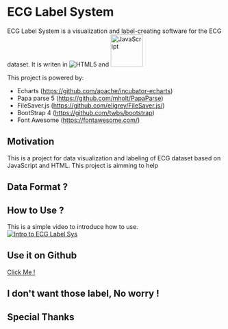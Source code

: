 # ECG Label System
ECG Label System is a visualization and label-creating software for the ECG dataset. It is writen in ![HTML5](https://www.w3.org/html/logo/badge/html5-badge-h-css3.png "HTML5 w/ CSS3") and <img src="https://upload.wikimedia.org/wikipedia/commons/thumb/6/6a/JavaScript-logo.png/240px-JavaScript-logo.png" width="75" alt="JavaScript" title="JavaScript">

This project is powered by:
* Echarts (https://github.com/apache/incubator-echarts)
* Papa parse 5 (https://github.com/mholt/PapaParse)
* FileSaver.js (https://github.com/eligrey/FileSaver.js/)
* BootStrap 4 (https://github.com/twbs/bootstrap)
* Font Awesome (https://fontawesome.com/)



## Motivation
This is a project for data visualization and labeling of  ECG dataset based on JavaScript and HTML. This project is aimming to help 
## Data Format ?
## How to Use ?
This is a simple video to introduce how to use.<br>
[![Intro to ECG Label Sys](https://img.youtube.com/vi/p2C38xatN_c/0.jpg)](https://youtu.be/p2C38xatN_c)
## Use it on Github
[Click Me !](https://loodahu.github.io/ecg/ecg_index.html)
## I don't want those label, No worry !
## Special Thanks



